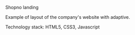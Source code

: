 Shopno landing

Example of layout of the company's website with adaptive.

Technology stack: HTML5, CSS3, Javascript
